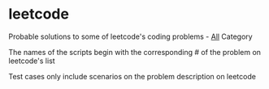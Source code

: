 # leetcode
Probable solutions to some of leetcode's coding problems - [All](https://leetcode.com/problemset/all/) Category

The names of the scripts begin with the corresponding # of the problem on leetcode's list

Test cases only include scenarios on the problem description on leetcode
